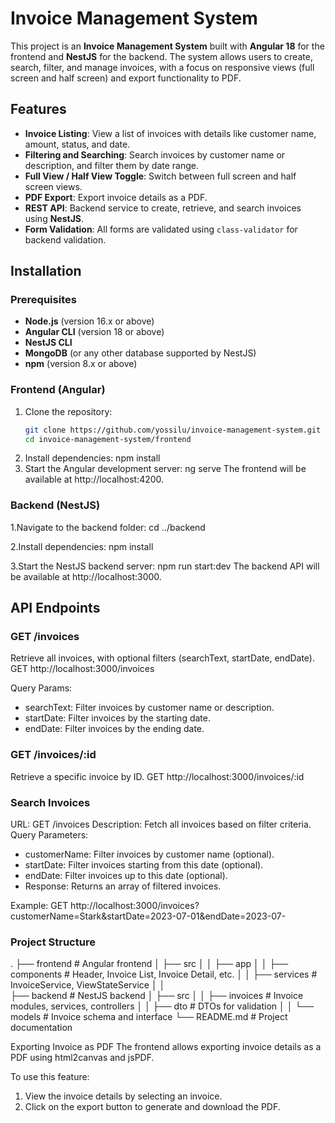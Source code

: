 # Invoice Management System

This project is an **Invoice Management System** built with **Angular 18** for the frontend and **NestJS** for the backend. The system allows users to create, search, filter, and manage invoices, with a focus on responsive views (full screen and half screen) and export functionality to PDF.

## Features

- **Invoice Listing**: View a list of invoices with details like customer name, amount, status, and date.
- **Filtering and Searching**: Search invoices by customer name or description, and filter them by date range.
- **Full View / Half View Toggle**: Switch between full screen and half screen views.
- **PDF Export**: Export invoice details as a PDF.
- **REST API**: Backend service to create, retrieve, and search invoices using **NestJS**.
- **Form Validation**: All forms are validated using `class-validator` for backend validation.

## Installation

### Prerequisites
- **Node.js** (version 16.x or above)
- **Angular CLI** (version 18 or above)
- **NestJS CLI**
- **MongoDB** (or any other database supported by NestJS)
- **npm** (version 8.x or above)

### Frontend (Angular)

1. Clone the repository:
   ```bash
   git clone https://github.com/yossilu/invoice-management-system.git
   cd invoice-management-system/frontend
2. Install dependencies:
    npm install
3. Start the Angular development server:
   ng serve
The frontend will be available at http://localhost:4200.

### Backend (NestJS)

1.Navigate to the backend folder:
cd ../backend

2.Install dependencies:
npm install

3.Start the NestJS backend server:
npm run start:dev
The backend API will be available at http://localhost:3000.

## API Endpoints
### GET /invoices
Retrieve all invoices, with optional filters (searchText, startDate, endDate).
GET http://localhost:3000/invoices

Query Params:
- searchText: Filter invoices by customer name or description.
- startDate: Filter invoices by the starting date.
- endDate: Filter invoices by the ending date.

### GET /invoices/:id
Retrieve a specific invoice by ID.
GET http://localhost:3000/invoices/:id

### Search Invoices
URL: GET /invoices
Description: Fetch all invoices based on filter criteria.
Query Parameters:
- customerName: Filter invoices by customer name (optional).
- startDate: Filter invoices starting from this date (optional).
- endDate: Filter invoices up to this date (optional).
- Response: Returns an array of filtered invoices.

Example:
GET http://localhost:3000/invoices?customerName=Stark&startDate=2023-07-01&endDate=2023-07-

### Project Structure
.
├── frontend               # Angular frontend
│   ├── src
│   │   ├── app
│   │       ├── components # Header, Invoice List, Invoice Detail, etc.
│   │       ├── services   # InvoiceService, ViewStateService
│   │      
├── backend                # NestJS backend
│   ├── src
│   │   ├── invoices       # Invoice modules, services, controllers
│   │   ├── dto            # DTOs for validation
│   │   └── models         # Invoice schema and interface
└── README.md              # Project documentation

Exporting Invoice as PDF
The frontend allows exporting invoice details as a PDF using html2canvas and jsPDF.

To use this feature:

1. View the invoice details by selecting an invoice.
2. Click on the export button to generate and download the PDF.


